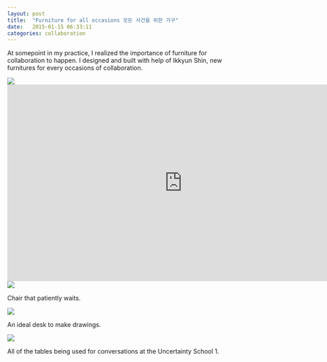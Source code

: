 ```yaml
---
layout: post
title:  "Furniture for all occasions 모든 사건을 위한 가구"
date:   2015-01-15 06:33:11
categories: collaboration
---
```

 At somepoint in my practice, I realized the importance of furniture for collaboration to happen. I designed and built with help of Ikkyun Shin, new furnitures for every occasions of collaboration.
  
 
 <img src="https://farm9.staticflickr.com/8562/16381335875_5fd5c43cab_z.jpg">
 
 
 <iframe src="https://player.vimeo.com/video/119018919?title=0&byline=0&portrait=0" width="800" height="450" frameborder="0" webkitallowfullscreen mozallowfullscreen allowfullscreen></iframe>
 <img src="https://farm8.staticflickr.com/7638/16591037908_768b09481c_z.jpg">
 
 Chair that patiently waits. 
 
 <img src="https://farm8.staticflickr.com/7584/16778619575_e769fd9637_z.jpg">
 
 An ideal desk to make drawings.
 
 <img src="https://farm8.staticflickr.com/7599/16752876836_b94b9b1ceb_z.jpg">
 
 All of the tables being used for conversations at the Uncertainty School 1. 